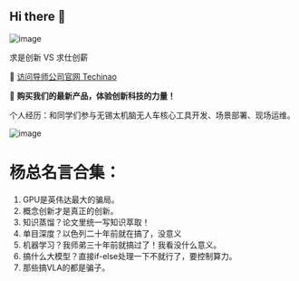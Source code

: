 ## Hi there 👋
![image](https://github.com/user-attachments/assets/8ff4a7d3-09db-449c-86df-b430f5c20317)


求是创新 VS 求仕创薪 

🔗 [访问导师公司官网 Techinao](https://www.techinao.com/)

🚀 **购买我们的最新产品，体验创新科技的力量！**

个人经历：和同学们参与无锡太机脑无人车核心工具开发、场景部署、现场运维。

![image](https://github.com/user-attachments/assets/89e18761-5190-46eb-8e5c-742fc99cd735)



# 杨总名言合集：
1. GPU是英伟达最大的骗局。
2. 概念创新才是真正的创新。
3. 知识蒸馏？论文里统一写知识萃取！
4. 单目深度？以色列二十年前就在搞了，没意义
5. 机器学习？我师弟三十年前就搞过了！我看没什么意义。
6. 搞什么大模型？直接if-else处理一下不就行了，要控制算力。
7. 那些搞VLA的都是骗子。


